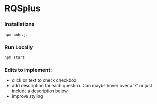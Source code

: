 # RQSplus

### Installations
`npm`
`node.js`

### Run Locally
`npm start`

### Edits to implement:
- click on text to check checkbox
- add description for each question. Can maybe hover over a '?' or just include a description below
- improve styling
